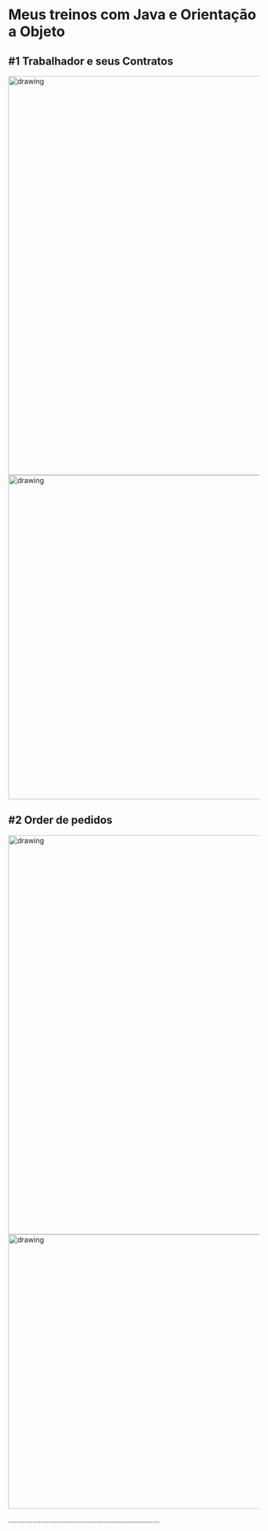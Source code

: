 <h1>Meus treinos com Java e Orientação a Objeto</h1>

<h2>#1 Trabalhador e seus Contratos</h2>


<img src="https://user-images.githubusercontent.com/69875036/121409976-76001300-c938-11eb-94f2-6dc92c35d947.png" alt="drawing" width="800"/>

<img src="https://user-images.githubusercontent.com/69875036/121063179-5b913280-c79c-11eb-980c-d845e9f14385.png" alt="drawing" width="650"/>


<h2>#2 Order de pedidos</h2>


<img src="https://user-images.githubusercontent.com/69875036/121410396-eb6be380-c938-11eb-8d96-5b21023f2071.png" alt="drawing" width="800"/>

<img src="https://user-images.githubusercontent.com/69875036/121410654-30901580-c939-11eb-91ca-8646d066ae23.png" alt="drawing" width="550"/>


...........................................................................
